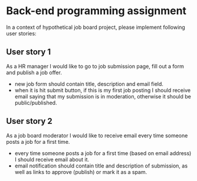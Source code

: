 # Back-end programming assignment
In a context of hypothetical job board project, please implement following user stories:
## User story 1
As a HR manager I would like to go to job submission page, fill out a form and publish a job offer.

+ new job form should contain title, description and email field. 
+ when it is hit submit button, if this is my first job posting I should receive email saying that my submission is in moderation, otherwise it should be public/published. 

## User story 2
As a job board moderator I would like to receive email every time someone posts a job for a first time. 

+ every time someone posts a job for a first time (based on email address) I should receive email about it. 
+ email notification should contain title and description of submission, as well as links to approve (publish) or mark it as a spam. 